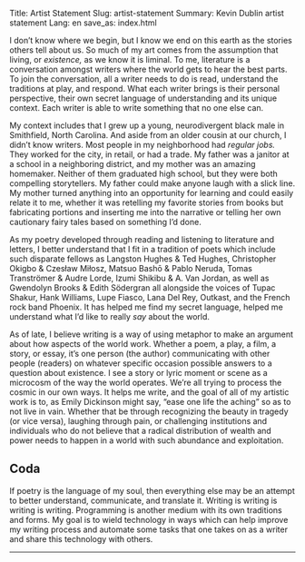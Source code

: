 Title: Artist Statement
Slug: artist-statement
Summary: Kevin Dublin artist statement
Lang: en
save_as: index.html

I don’t know where we begin, but I know we end on this earth as the stories others tell about us. So much of my art comes from the assumption that living, or *existence,* as we know it is liminal. To me, literature is a conversation amongst writers where the world gets to hear the best parts. To join the conversation, all a writer needs to do is read, understand the traditions at play, and respond. What each writer brings is their personal perspective, their own secret language of understanding and its unique context. Each writer is able to write something that no one else can. 

My context includes that I grew up a young, neurodivergent black male in Smithfield, North Carolina. And aside from an older cousin at our church, I didn’t know writers. Most people in my neighborhood had *regular jobs.* They worked for the city, in retail, or had a trade. My father was a janitor at a school in a neighboring district, and my mother was an amazing homemaker. Neither of them graduated high school, but they were both compelling storytellers. My father could make anyone laugh with a slick line. My mother turned anything into an opportunity for learning and could easily relate it to me, whether it was retelling my favorite stories from books but fabricating portions and inserting me into the narrative or telling her own cautionary fairy tales based on something I’d done. 

As my poetry developed through reading and listening to literature and letters, I better understand that I fit in a tradition of poets which include such disparate fellows as Langston Hughes & Ted Hughes, Christopher Okigbo & Czesław Miłosz, Matsuo Bashō & Pablo Neruda, Tomas Tranströmer & Audre Lorde, Izumi Shikibu & A. Van Jordan, as well as Gwendolyn Brooks & Edith Södergran all alongside the voices of Tupac Shakur, Hank Williams, Lupe Fiasco, Lana Del Rey, Outkast, and the French rock band Phoenix. It has helped me find my secret language, helped me understand what I’d like to really *say* about the world. 

As of late, I believe writing is a way of using metaphor to make an argument about how aspects of the world work. Whether a poem, a play, a film, a story, or essay, it’s one person (the author) communicating with other people (readers) on whatever specific occasion possible answers to a question about existence. I see a story or lyric moment or scene as a microcosm of the way the world operates. We’re all trying to process the cosmic in our own ways. It helps me write, and the goal of all of my artistic work is to, as Emily Dickinson might say, “ease one life the aching” so as to not live in vain. Whether that be through recognizing the beauty in tragedy (or vice versa), laughing through pain, or challenging institutions and individuals who do not believe that a radical distribution of wealth and power needs to happen in a world with such abundance and exploitation.


## Coda

If poetry is the language of my soul, then everything else may be an attempt to better understand, communicate, and translate it. Writing is writing is writing is writing. Programming is another medium with its own traditions and forms. My goal is to wield technology in ways which can help improve my writing process and automate some tasks that one takes on as a writer and share this technology with others. 


***

